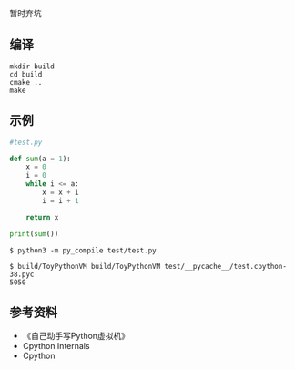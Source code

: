 暂时弃坑
## 编译
```
mkdir build
cd build
cmake ..
make
```

## 示例
```python
#test.py

def sum(a = 1):
    x = 0
    i = 0
    while i <= a:
        x = x + i
        i = i + 1

    return x

print(sum())
```

```shell
$ python3 -m py_compile test/test.py

$ build/ToyPythonVM build/ToyPythonVM test/__pycache__/test.cpython-38.pyc
5050
```

## 参考资料
- 《自己动手写Python虚拟机》
- Cpython Internals
- Cpython
